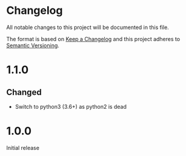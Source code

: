 # Changelog
All notable changes to this project will be documented in this file.

The format is based on [Keep a Changelog](http://keepachangelog.com/en/1.0.0/)
and this project adheres to [Semantic Versioning](http://semver.org/spec/v2.0.0.html).

# 1.1.0
## Changed
- Switch to python3 (3.6+) as python2 is dead

# 1.0.0
Initial release

